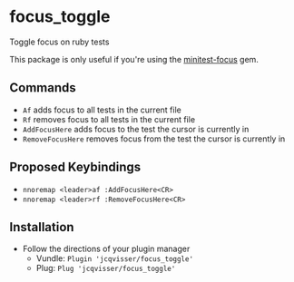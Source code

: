 # focus_toggle
Toggle focus on ruby tests

This package is only useful if you're using the [minitest-focus](https://github.com/seattlerb/minitest-focus) gem.

## Commands
- `Af` adds focus to all tests in the current file
- `Rf` removes focus to all tests in the current file
- `AddFocusHere` adds focus to the test the cursor is currently in
- `RemoveFocusHere` removes focus from the test the cursor is currently in

## Proposed Keybindings
- `nnoremap <leader>af :AddFocusHere<CR>`
- `nnoremap <leader>rf :RemoveFocusHere<CR>`

## Installation
- Follow the directions of your plugin manager
  - Vundle: `Plugin 'jcqvisser/focus_toggle'`
  - Plug: `Plug 'jcqvisser/focus_toggle'`

